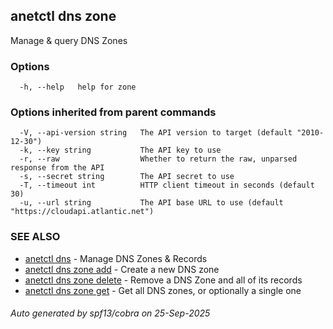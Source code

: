 ## anetctl dns zone

Manage & query DNS Zones

### Options

```
  -h, --help   help for zone
```

### Options inherited from parent commands

```
  -V, --api-version string   The API version to target (default "2010-12-30")
  -k, --key string           The API key to use
  -r, --raw                  Whether to return the raw, unparsed response from the API
  -s, --secret string        The API secret to use
  -T, --timeout int          HTTP client timeout in seconds (default 30)
  -u, --url string           The API base URL to use (default "https://cloudapi.atlantic.net")
```

### SEE ALSO

* [anetctl dns](anetctl_dns.md)	 - Manage DNS Zones & Records
* [anetctl dns zone add](anetctl_dns_zone_add.md)	 - Create a new DNS zone
* [anetctl dns zone delete](anetctl_dns_zone_delete.md)	 - Remove a DNS Zone and all of its records
* [anetctl dns zone get](anetctl_dns_zone_get.md)	 - Get all DNS zones, or optionally a single one

###### Auto generated by spf13/cobra on 25-Sep-2025
